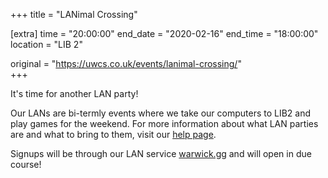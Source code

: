 +++
title = "LANimal Crossing"

[extra]
time = "20:00:00"
end_date = "2020-02-16"
end_time = "18:00:00"
location = "LIB 2"

original = "https://uwcs.co.uk/events/lanimal-crossing/"    
+++

It's time for another LAN party\!  

Our LANs are bi-termly events where we take our computers to LIB2 and play games for the weekend. For more information about what LAN parties are and what to bring to them, visit our [help page](https://uwcs.co.uk/about/lan-information/).

Signups will be through our LAN service [warwick.gg](http://warwick.gg/) and will open in due course\!

